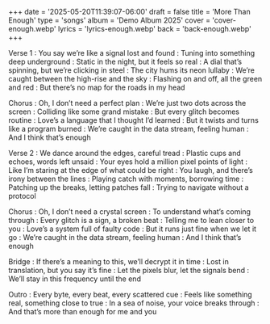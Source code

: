 +++
date = '2025-05-20T11:39:07-06:00'
draft = false
title = 'More Than Enough'
type = 'songs'
album = 'Demo Album 2025'
cover = 'cover-enough.webp'
lyrics = 'lyrics-enough.webp'
back = 'back-enough.webp'
+++

Verse 1
: You say we’re like a signal lost and found
: Tuning into something deep underground
: Static in the night, but it feels so real
: A dial that’s spinning, but we’re clicking in steel
: The city hums its neon lullaby
: We’re caught between the high-rise and the sky
: Flashing on and off, all the green and red
: But there’s no map for the roads in my head

Chorus
: Oh, I don’t need a perfect plan
: We’re just two dots across the screen
: Colliding like some grand mistake
: But every glitch becomes routine
: Love’s a language that I thought I’d learned
: But it twists and turns like a program burned
: We’re caught in the data stream, feeling human
: And I think that’s enough

Verse 2
: We dance around the edges, careful tread
: Plastic cups and echoes, words left unsaid
: Your eyes hold a million pixel points of light
: Like I’m staring at the edge of what could be right
: You laugh, and there’s irony between the lines
: Playing catch with moments, borrowing time
: Patching up the breaks, letting patches fall
: Trying to navigate without a protocol

Chorus
: Oh, I don’t need a crystal screen
: To understand what’s coming through
: Every glitch is a sign, a broken beat
: Telling me to lean closer to you
: Love’s a system full of faulty code
: But it runs just fine when we let it go
: We’re caught in the data stream, feeling human
: And I think that’s enough

Bridge
: If there’s a meaning to this, we’ll decrypt it in time
: Lost in translation, but you say it’s fine
: Let the pixels blur, let the signals bend
: We’ll stay in this frequency until the end

Outro
: Every byte, every beat, every scattered cue
: Feels like something real, something close to true
: In a sea of noise, your voice breaks through
: And that’s more than enough for me and you 